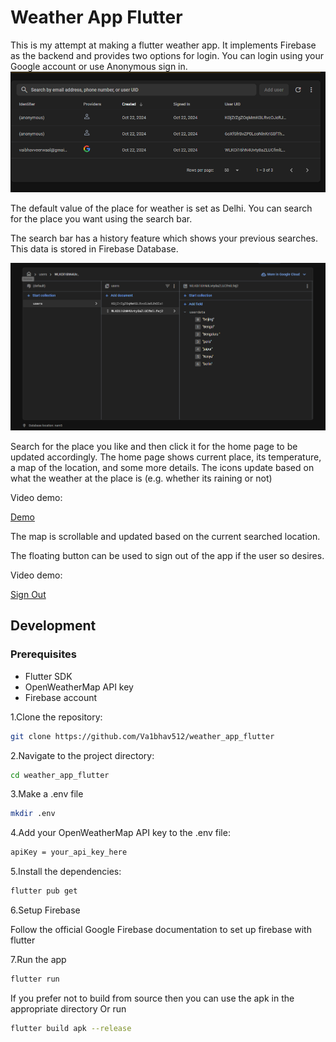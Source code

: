 # Weather App Flutter

This is my attempt at making a flutter weather app. It implements Firebase as the backend and provides two options for login.
You can login using your Google account or use Anonymous sign in.
![FirebaseDemo](./demo_assets/Firebase_demo.png)

The default value of the place for weather is set as Delhi. You can search for the place you want using the search bar.

The search bar has a history feature which shows your previous searches. This data is stored in Firebase Database.

![FirestoreDemo](./demo_assets/Firestore_database.png)

Search for the place you like and then click it for the home page to be updated accordingly.
The home page shows current place, its temperature, a map of the location, and some more details. The icons update based on what the weather at the place is (e.g. whether its raining or not)

Video demo:

[Demo](./demo_assets/demo.mp4)

The map is scrollable and updated based on the current searched location.

The floating button can be used to sign out of the app if the user so desires.

Video demo:

[Sign Out](./demo_assets/sign_out.mp4)

## Development

### Prerequisites

- Flutter SDK
- OpenWeatherMap API key
- Firebase account

1.Clone the repository:

```bash
git clone https://github.com/Va1bhav512/weather_app_flutter
```

2.Navigate to the project directory:

```bash
cd weather_app_flutter
```

3.Make a .env file

```bash
mkdir .env
```

4.Add your OpenWeatherMap API key to the .env file:

```txt
apiKey = your_api_key_here
```

5.Install the dependencies:

```bash
flutter pub get
```

6.Setup Firebase

Follow the official Google Firebase documentation to set up firebase with flutter

7.Run the app

```bash
flutter run
```

If you prefer not to build from source then you can use the apk in the appropriate directory
Or run

```bash
flutter build apk --release
```
